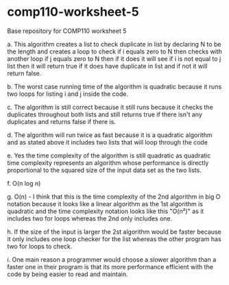 # comp110-worksheet-5
Base repository for COMP110 worksheet 5

a. This algorithm creates a list to check duplicate in list by declaring N to be the length and creates a
loop to check if i equals zero to N then checks with another loop if j
equals zero to N then if it does it will see if i is not equal to j list
then it will return true if it does have duplicate in list and if not it will return false.

b. The worst case running time of the algorithm is quadratic because it runs two loops for listing i and j
 inside the code.

c. The algorithm is still correct because it still runs because it checks the duplicates throughout both 
lists and still returns true if there isn't any duplicates and returns false if there is.

d. The algorithm will run twice as fast because it is a quadratic algorithm and as stated above it includes two 
lists that will loop through the code

e. Yes the time complexity of the algorithm is still quadratic as quadratic time complexity represents an 
algorithm whose performance is directly proportional to the squared size of the input data set as the two lists.

f. O(n log n)

g. O(n) - I think that this is the time complexity of the 2nd algorithm
in big O notation because it looks like a linear algorithm as the 1st algorithm is quadratic and the time complexity
notation looks like this "O(n²)" as it includes two for loops whereas the 2nd only includes one.

h. If the size of the input is larger the 2st algorithm would be faster because it only includes one loop checker
for the list whereas the other program has two for loops to check.

i. One main reason a programmer would choose a slower algorithm than a faster one in their program is that its more
 performance efficient with the code by being easier to read and maintain.

